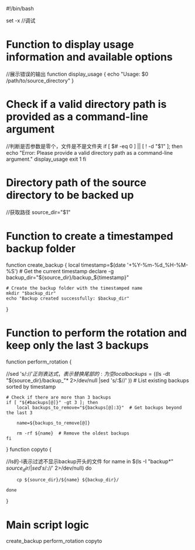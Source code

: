 #!/bin/bash


set -x  //调试
# Function to display usage information and available options
//展示错误的输出
function display_usage {
    echo "Usage: $0 /path/to/source_directory"
}

# Check if a valid directory path is provided as a command-line argument
//判断是否参数是零个，文件是不是文件夹
if [ $# -eq 0 ] || [ ! -d "$1" ]; then
    echo "Error: Please provide a valid directory path as a command-line argument."
    display_usage
    exit 1
fi

# Directory path of the source directory to be backed up
//获取路径
source_dir="$1"

# Function to create a timestamped backup folder

function create_backup {
    local timestamp=$(date '+%Y-%m-%d_%H-%M-%S')  # Get the current timestamp
    declare -g backup_dir="${source_dir}/backup_${timestamp}"

    # Create the backup folder with the timestamped name
    mkdir "$backup_dir"
    echo "Backup created successfully: $backup_dir"
}

# Function to perform the rotation and keep only the last 3 backups
function perform_rotation {

//sed 's/:$//'正则表达式，表示替换尾部的:为空
    local backups=($(ls -dt "${source_dir}/backup_"* 2>/dev/null |sed 's/:$//' ))  # List existing backups sorted by timestamp

    # Check if there are more than 3 backups
    if [ "${#backups[@]}" -gt 3 ]; then
        local backups_to_remove="${backups[@]:3}"  # Get backups beyond the last 3
        
        name=${backups_to_remove[@]}
        
        rm -rf ${name}  # Remove the oldest backups
    fi
}
function copyto {

 //ls的-I表示过滤不显示backup开头的文件
	for name in $(ls -I "backup*" ${source_dir}/ | sed 's/:$//' 2>/dev/null)
	do
	
		cp ${source_dir}/${name} ${backup_dir}/
	
	done
	
}
# Main script logic
create_backup
perform_rotation
copyto
